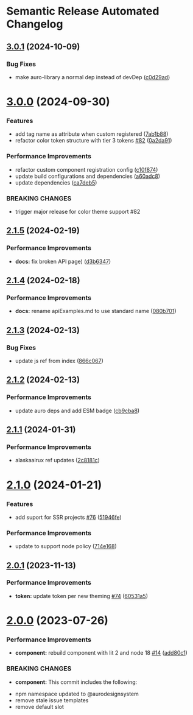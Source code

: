 # Semantic Release Automated Changelog

## [3.0.1](https://github.com/AlaskaAirlines/auro-table/compare/v3.0.0...v3.0.1) (2024-10-09)


### Bug Fixes

* make auro-library a normal dep instead of devDep ([c0d29ad](https://github.com/AlaskaAirlines/auro-table/commit/c0d29ad37af639964544b2502a5f68459af02b44))

# [3.0.0](https://github.com/AlaskaAirlines/auro-table/compare/v2.1.5...v3.0.0) (2024-09-30)


### Features

* add tag name as attribute when custom registered ([7ab1b88](https://github.com/AlaskaAirlines/auro-table/commit/7ab1b88f34cb8bbb70d63e7ffd685dcbeca0f6ce))
* refactor color token structure with tier 3 tokens [#82](https://github.com/AlaskaAirlines/auro-table/issues/82) ([0a2da91](https://github.com/AlaskaAirlines/auro-table/commit/0a2da9107a731a7a0c126cb869d084665306b8e8))


### Performance Improvements

* refactor custom component registration config ([c10f874](https://github.com/AlaskaAirlines/auro-table/commit/c10f874255b79c0fbb04cadaac0fa789b6ab7f01))
* update build configurations and dependencies ([a60adc8](https://github.com/AlaskaAirlines/auro-table/commit/a60adc83728825d8aa59c38e45edc5507e2c32f7))
* update dependencies ([ca7deb5](https://github.com/AlaskaAirlines/auro-table/commit/ca7deb54a980ebafaa0d9258cb14a17e70bed4f3))


### BREAKING CHANGES

* trigger major release for color theme support #82

## [2.1.5](https://github.com/AlaskaAirlines/auro-table/compare/v2.1.4...v2.1.5) (2024-02-19)


### Performance Improvements

* **docs:** fix broken API page) ([d3b6347](https://github.com/AlaskaAirlines/auro-table/commit/d3b634713f4ce29956f1aec833fff995aec489d7))

## [2.1.4](https://github.com/AlaskaAirlines/auro-table/compare/v2.1.3...v2.1.4) (2024-02-18)


### Performance Improvements

* **docs:** rename apiExamples.md to use standard name ([080b701](https://github.com/AlaskaAirlines/auro-table/commit/080b70121d17409ee3b7b7ad51f83a28c7be819d))

## [2.1.3](https://github.com/AlaskaAirlines/auro-table/compare/v2.1.2...v2.1.3) (2024-02-13)


### Bug Fixes

* update js ref from index ([866c067](https://github.com/AlaskaAirlines/auro-table/commit/866c067d48ecf8df64ff7a67c4dbc673773a527b))

## [2.1.2](https://github.com/AlaskaAirlines/auro-table/compare/v2.1.1...v2.1.2) (2024-02-13)


### Performance Improvements

* update auro deps and add ESM badge ([cb9cba8](https://github.com/AlaskaAirlines/auro-table/commit/cb9cba8105b9f7a6600472c898015e6285b288d3))

## [2.1.1](https://github.com/AlaskaAirlines/auro-table/compare/v2.1.0...v2.1.1) (2024-01-31)


### Performance Improvements

* alaskaairux ref updates ([2c8181c](https://github.com/AlaskaAirlines/auro-table/commit/2c8181c1bfb24ba4288224e810829f2d7a9991d9))

# [2.1.0](https://github.com/AlaskaAirlines/auro-table/compare/v2.0.1...v2.1.0) (2024-01-21)


### Features

* add suport for SSR projects [#76](https://github.com/AlaskaAirlines/auro-table/issues/76) ([51946fe](https://github.com/AlaskaAirlines/auro-table/commit/51946fe3f51ff73161e1f05c8e324a8df2797b3a))


### Performance Improvements

* update to support node policy ([714e168](https://github.com/AlaskaAirlines/auro-table/commit/714e168186d0b77bc006c767a5a75dbc4efb1721))

## [2.0.1](https://github.com/AlaskaAirlines/auro-table/compare/v2.0.0...v2.0.1) (2023-11-13)


### Performance Improvements

* **token:** update token per new theming [#74](https://github.com/AlaskaAirlines/auro-table/issues/74) ([60531a5](https://github.com/AlaskaAirlines/auro-table/commit/60531a58c22c395908dd9e3072f6233f6c12c5df))

# [2.0.0](https://github.com/AlaskaAirlines/auro-table/compare/v1.0.2...v2.0.0) (2023-07-26)


### Performance Improvements

* **component:** rebuild component with lit 2 and node 18 [#14](https://github.com/AlaskaAirlines/auro-table/issues/14) ([add80c1](https://github.com/AlaskaAirlines/auro-table/commit/add80c1bb16ec09e9e3316c1ce6f319217d63d8d))


### BREAKING CHANGES

* **component:** This commit includes the following:

- npm namespace updated to @aurodesignsystem
- remove stale issue templates
- remove default slot
